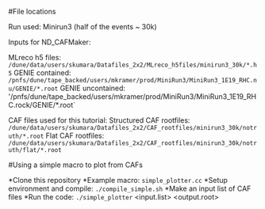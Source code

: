 #File locations

Run used: Minirun3 (half of the events ~ 30k)

Inputs for ND_CAFMaker:

MLreco h5 files: `/dune/data/users/skumara/Datafiles_2x2/MLreco_h5files/minirun3_30k/*.h5`
GENIE contained: `/pnfs/dune/tape_backed/users/mkramer/prod/MiniRun3/MiniRun3_1E19_RHC.nu/GENIE/*.root`
GENIE uncontained: '/pnfs/dune/tape_backed/users/mkramer/prod/MiniRun3/MiniRun3_1E19_RHC.rock/GENIE/*.root`

CAF files used for this tutorial:
Structured CAF rootfiles: `/dune/data/users/skumara/Datafiles_2x2/CAF_rootfiles/minirun3_30k/notruth/*.root`
Flat CAF rootfiles: `/dune/data/users/skumara/Datafiles_2x2/CAF_rootfiles/minirun3_30k/notruth/flat/*.root`

#Using a simple macro to plot from CAFs

*Clone this repository
*Example macro: `simple_plotter.cc`
*Setup environment and compile: `./compile_simple.sh`
*Make an input list of CAF files
*Run the code: `./simple_plotter` <input.list> <output.root>

